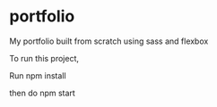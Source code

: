 # portfolio
My portfolio built from scratch using sass and flexbox


To run this project,

Run npm install

then do npm start
